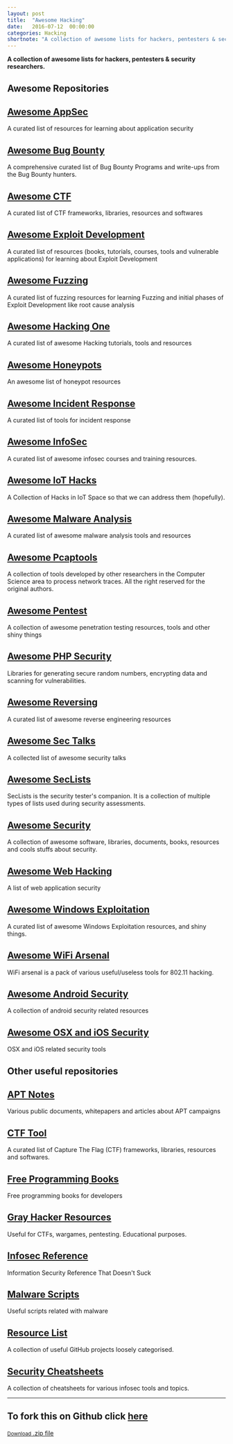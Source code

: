 ```yaml
---
layout: post
title:  "Awesome Hacking"
date:   2016-07-12  00:00:00
categories: Hacking
shortnote: "A collection of awesome lists for hackers, pentesters & security researchers."
---
```


**A collection of awesome lists for hackers, pentesters & security researchers.**

## Awesome Repositories

## [Awesome AppSec](https://github.com/paragonie/awesome-appsec)
A curated list of resources for learning about application security

## [Awesome Bug Bounty](https://github.com/djadmin/awesome-bug-bounty)
A comprehensive curated list of Bug Bounty Programs and write-ups from the Bug Bounty hunters.

## [Awesome CTF](https://github.com/apsdehal/awesome-ctf)
A curated list of CTF frameworks, libraries, resources and softwares

## [Awesome Exploit Development](https://github.com/FabioBaroni/awesome-exploit-development)
A curated list of resources (books, tutorials, courses, tools and vulnerable applications) for learning about Exploit Development

## [Awesome Fuzzing](https://github.com/secfigo/Awesome-Fuzzing)
A curated list of fuzzing resources for learning Fuzzing and initial phases of Exploit Development like root cause analysis

## [Awesome Hacking One](https://github.com/carpedm20/awesome-hacking)
A curated list of awesome Hacking tutorials, tools and resources

## [Awesome Honeypots](https://github.com/paralax/awesome-honeypots)
An awesome list of honeypot resources

## [Awesome Incident Response](https://github.com/meirwah/awesome-incident-response)
A curated list of tools for incident response

## [Awesome InfoSec](https://github.com/onlurking/awesome-infosec)
A curated list of awesome infosec courses and training resources.

## [Awesome IoT Hacks](https://github.com/nebgnahz/awesome-iot-hacks)
A Collection of Hacks in IoT Space so that we can address them (hopefully).

## [Awesome Malware Analysis](https://github.com/rshipp/awesome-malware-analysis)
A curated list of awesome malware analysis tools and resources

## [Awesome Pcaptools](https://github.com/caesar0301/awesome-pcaptools)
A collection of tools developed by other researchers in the Computer Science area to process network traces. All the right reserved for the original authors.

## [Awesome Pentest](https://github.com/enaqx/awesome-pentest)
A collection of awesome penetration testing resources, tools and other shiny things

## [Awesome PHP Security](https://github.com/ziadoz/awesome-php#security)
Libraries for generating secure random numbers, encrypting data and scanning for vulnerabilities.

## [Awesome Reversing](https://github.com/tylerhalfpop/awesome-reversing)
A curated list of awesome reverse engineering resources

## [Awesome Sec Talks](https://github.com/PaulSec/awesome-sec-talks)
A collected list of awesome security talks

## [Awesome SecLists](https://github.com/danielmiessler/SecLists)
SecLists is the security tester's companion. It is a collection of multiple types of lists used during security assessments.

## [Awesome Security](https://github.com/sbilly/awesome-security)
A collection of awesome software, libraries, documents, books, resources and cools stuffs about security.

## [Awesome Web Hacking](https://github.com/infoslack/awesome-web-hacking)
A list of web application security

## [Awesome Windows Exploitation](https://github.com/enddo/awesome-windows-exploitation)
A curated list of awesome Windows Exploitation resources, and shiny things.

## [Awesome WiFi Arsenal](https://github.com/0x90/wifi-arsenal)
WiFi arsenal is a pack of various useful/useless tools for 802.11 hacking.

## [Awesome Android Security](https://github.com/ashishb/android-security-awesome)
A collection of android security related resources

## [Awesome OSX and iOS Security](https://github.com/ashishb/osx-and-ios-security-awesome)
OSX and iOS related security tools

## Other useful repositories

## [APT Notes](https://github.com/kbandla/APTnotes)
Various public documents, whitepapers and articles about APT campaigns

## [CTF Tool](https://github.com/SandySekharan/CTF-tool)
A curated list of Capture The Flag (CTF) frameworks, libraries, resources and softwares.

## [Free Programming Books](https://github.com/vhf/free-programming-books)
Free programming books for developers

## [Gray Hacker Resources](https://github.com/bt3gl/My-Gray-Hacker-Resources)
Useful for CTFs, wargames, pentesting. Educational purposes.

## [Infosec Reference](https://github.com/rmusser01/Infosec_Reference)
Information Security Reference That Doesn't Suck

## [Malware Scripts](https://github.com/seifreed/malware-scripts)
Useful scripts related with malware

## [Resource List](https://github.com/FuzzySecurity/Resource-List)
A collection of useful GitHub projects loosely categorised.

## [Security Cheatsheets](https://github.com/andrewjkerr/security-cheatsheets)
A collection of cheatsheets for various infosec tools and topics.

----

## To fork this on Github click [here](https://github.com/Hack-with-Github/Awesome-Hacking)

<footer>
<a href="https://github.com/Hack-with-Github/Awesome-Hacking/archive/master.zip" target="_blank" class="button">
<small>Download</small>
.zip file
</a>
</footer>
